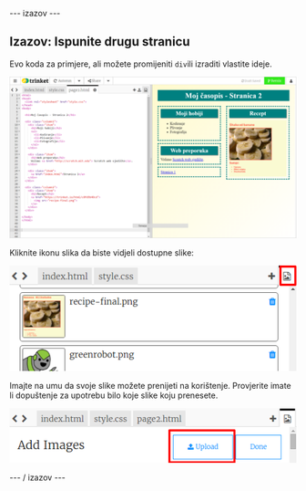\--- izazov \---

## Izazov: Ispunite drugu stranicu

Evo koda za primjere, ali možete promijeniti `div`ili izraditi vlastite ideje.

![zaslona](images/magazine-page2-challenge.png)

Kliknite ikonu slika da biste vidjeli dostupne slike:

![zaslona](images/magazine-images.png)

Imajte na umu da svoje slike možete prenijeti na korištenje. Provjerite imate li dopuštenje za upotrebu bilo koje slike koju prenesete.

![zaslona](images/magazine-upload-images.png)

\--- / izazov \---